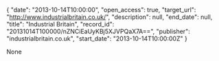 {
  "date": "2013-10-14T10:00:00", 
  "open_access": true, 
  "target_url": "http://www.industrialbritain.co.uk/", 
  "description": null, 
  "end_date": null, 
  "title": "Industrial Britain", 
  "record_id": "20131014T100000/nZNCiEaUyKBj5XJVPQaX7A==", 
  "publisher": "industrialbritain.co.uk", 
  "start_date": "2013-10-14T10:00:00Z"
}

None